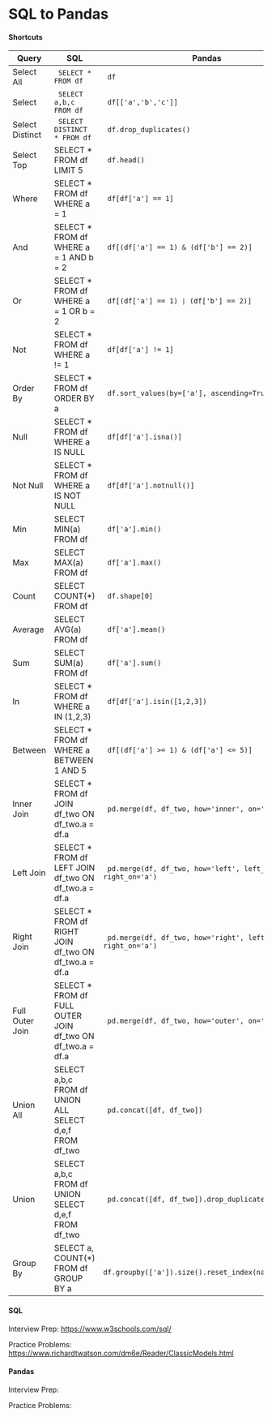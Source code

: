 # SQL to Pandas

#### Shortcuts

| Query           | SQL                                                        | Pandas                                                       |
|-----------------|------------------------------------------------------------|--------------------------------------------------------------|
| Select All      | <code> SELECT * FROM df </code>                                           | <code> df </code>                                                         |
| Select          | <code> SELECT a,b,c FROM df </code>                                   | <code> df[['a','b','c']] </code>                                           |
| Select Distinct | <code> SELECT DISTINCT * FROM df </code>                                  | <code> df.drop_duplicates() </code>                                        |
| Select Top      | SELECT * FROM df LIMIT 5                                   | <code> df.head() </code>                                                    |
| Where           | SELECT * FROM df WHERE a = 1                               | <code> df[df['a'] == 1] </code>                                              |
| And             | SELECT * FROM df WHERE a = 1 AND b = 2                     | <code> df[(df['a'] == 1) & (df['b'] == 2)] </code>                          |
| Or              | SELECT * FROM df WHERE a = 1 OR b = 2                      | <code> df[(df['a'] == 1) <code>&#124;</code> (df['b'] == 2)] </code>                         |
| Not             | SELECT * FROM df WHERE a != 1                              | <code> df[df['a'] != 1] </code>                                            |
| Order By        | SELECT * FROM df ORDER BY a                                | <code> df.sort_values(by=['a'], ascending=True) </code>                    |
| Null            | SELECT * FROM df WHERE a IS NULL                           | <code> df[df['a'].isna()] </code>                                        |
| Not Null        | SELECT * FROM df WHERE a IS NOT NULL                       | <code> df[df['a'].notnull()] </code>                                      |
| Min             | SELECT MIN(a) FROM df                                      | <code> df['a'].min() </code>                                               |
| Max             | SELECT MAX(a) FROM df                                      | <code> df['a'].max() </code>                                               |
| Count           | SELECT COUNT(*) FROM df                                    | <code> df.shape[0] </code>                                                 |
| Average         | SELECT AVG(a) FROM df                                      | <code> df['a'].mean() </code>                                               |
| Sum             | SELECT SUM(a) FROM df                                      | <code> df['a'].sum() </code>                                               |
| In              | SELECT * FROM df WHERE a IN (1,2,3)                        | <code> df[df['a'].isin([1,2,3]) </code>                                    |
| Between         | SELECT * FROM df WHERE a BETWEEN 1 AND 5                   | <code> df[(df['a'] >= 1) & (df['a'] <= 5)] </code>                          |
| Inner Join      | SELECT * FROM df JOIN df_two ON df_two.a = df.a            | <code> pd.merge(df, df_two, how='inner', on='a') </code>                   |
| Left Join       | SELECT * FROM df LEFT JOIN df_two ON df_two.a = df.a       | <code> pd.merge(df, df_two, how='left', left_on='a', right_on='a') </code>  |
| Right Join      | SELECT * FROM df RIGHT JOIN df_two ON df_two.a = df.a      | <code> pd.merge(df, df_two, how='right', left_on='a', right_on='a') </code> |
| Full Outer Join | SELECT * FROM df FULL OUTER JOIN df_two ON df_two.a = df.a | <code> pd.merge(df, df_two, how='outer', on='a') </code>                    |
| Union All       | SELECT a,b,c FROM df UNION ALL SELECT d,e,f FROM df_two    | <code> pd.concat([df, df_two]) </code>                                      |
| Union           | SELECT a,b,c FROM df UNION SELECT d,e,f FROM df_two        | <code> pd.concat([df, df_two]).drop_duplicates() </code>                    |
| Group By        | SELECT a, COUNT(*) FROM df GROUP BY a                      | <code> df.groupby(['a']).size().reset_index(name='count') </code>           |

#### SQL

Interview Prep: https://www.w3schools.com/sql/

Practice Problems: https://www.richardtwatson.com/dm6e/Reader/ClassicModels.html


#### Pandas

Interview Prep:

Practice Problems:
